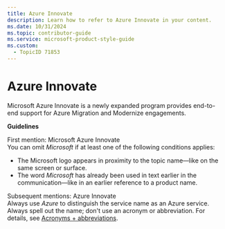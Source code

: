```yaml
---
title: Azure Innovate
description: Learn how to refer to Azure Innovate in your content.
ms.date: 10/31/2024
ms.topic: contributor-guide
ms.service: microsoft-product-style-guide
ms.custom:
  - TopicID 71853
---
```



# Azure Innovate

Microsoft Azure Innovate is a newly expanded program provides end-to-end support for Azure Migration and Modernize engagements.

**Guidelines**

First mention: Microsoft Azure Innovate  
You can omit *Microsoft* if at least one of the following conditions applies:  

- The Microsoft logo appears in proximity to the topic name—like on the same screen or surface.  
- The word *Microsoft* has already been used in text earlier in the communication—like in an earlier reference to a product name.  

Subsequent mentions: Azure Innovate  
Always use *Azure* to distinguish the service name as an Azure service.  
Always spell out the name; don't use an acronym or abbreviation. For details, see [Acronyms + abbreviations](~\acronyms-and-abbreviations.md).  

